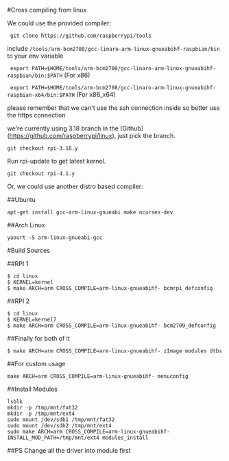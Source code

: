#Cross compiling from linux

We could use the provided compiler:

` git clone https://github.com/raspberrypi/tools`

include `/tools/arm-bcm2708/gcc-linaro-arm-linux-gnueabihf-raspbian/bin` to your env variable

` export PATH=$HOME/tools/arm-bcm2708/gcc-linaro-arm-linux-gnueabihf-raspbian/bin:$PATH` (For x86)

` export PATH=$HOME/tools/arm-bcm2708/gcc-linaro-arm-linux-gnueabihf-raspbian-x64/bin:$PATH` (For x86_x64)

please remember that we can't use the ssh connection inside so better use the https connection

we're currently using 3.18 branch in the [Github] 
(https://github.com/raspberrypi/linux), just pick the branch.

`git checkout rpi-3.18.y`

Run rpi-update to get latest kernel. 

`git checkout rpi-4.1.y`

Or, we could use another distro based compiler:

##Ubuntu

`apt-get install gcc-arm-linux-gnueabi make ncurses-dev`

##Arch Linux

`yaourt -S arm-linux-gnueabi-gcc`


#Build Sources

##RPI 1

```
$ cd linux
$ KERNEL=kernel
$ make ARCH=arm CROSS_COMPILE=arm-linux-gnueabihf- bcmrpi_defconfig
```

##RPI 2

```
$ cd linux
$ KERNEL=kernel7
$ make ARCH=arm CROSS_COMPILE=arm-linux-gnueabihf- bcm2709_defconfig
```

##Finally for both of it
```
$ make ARCH=arm CROSS_COMPILE=arm-linux-gnueabihf- zImage modules dtbs
```

##For custom usage 
```
make ARCH=arm CROSS_COMPILE=arm-linux-gnueabihf- menuconfig
```

##Install Modules
```
lsblk
mkdir -p /tmp/mnt/fat32
mkdir -p /tmp/mnt/ext4
sudo mount /dev/sdb1 /tmp/mnt/fat32
sudo mount /dev/sdb2 /tmp/mnt/ext4
sudo make ARCH=arm CROSS_COMPILE=arm-linux-gnueabihf- INSTALL_MOD_PATH=/tmp/mnt/ext4 modules_install
```

##PS
Change all the driver into module first
